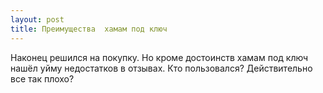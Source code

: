 ```yaml
---
layout: post 
title: Преимущества  хамам под ключ 
--- 
```

Наконец решился на покупку. Но кроме достоинств  хамам под ключ нашёл уйму недостатков в отзывах. Кто пользовался? Действительно все так плохо?